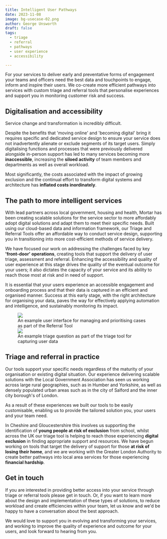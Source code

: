 ```yaml
---
title: Intelligent User Pathways
date: 2023-11-08
image: bg-usecase-02.png
author: George Unsworth
draft: false
tags:
  - triage
  - referral
  - pathways
  - user experience
  - accessibility

---
```


For your services to deliver early and preventative forms of engagement your teams and officers need the best data and touchpoints to engage, inform and inspire their users. We co-create more efficient pathways into services with custom triage and referral tools that personalise experiences and support you in monitoring customer risk and success. 

Digitalisation and accessibility
-----------------------------------------------------------------------------------------------------
Service change and transformation is incredibly difficult. 

Despite the benefits that 'moving online' and 'becoming digital' bring it requires specific and dedicated service design to ensure your service does not inadvertently alienate or exclude segments of its target users. Simply digitalising functions and processes that were previously delivered alongside in-person support has led to many services becoming more **inaccessible**, increasing the **siloed activity** of team members and departments as well as overall workload. 

Most significantly, the costs associated with the impact of growing exclusion and the continual effort to transform digital systems and architecture has **inflated costs inordinately**.

The path to more intelligent services
-----------------------------------------------------------------------------------------------------
With lead partners across local government, housing and health, Mortar has been creating scalable solutions for the service sector to more affordably adopt digital solutions and adapt them to meet their specific needs. Built using our cloud-based data and information framework, our Triage and Referral Tools offer an affordable way to conduct service design, supporting you in transitioning into more cost-efficient methods of service delivery.

We have focused our work on addressing the challenges faced by key **'front-door' operations**, creating tools that support the delivery of user triage, assessment and referral. Enhancing the accessibility and quality of user experience at this stage drives the quality of the eventual outcome for your users; it also dictates the capacity of your service and its ability to reach those most at risk and in need of support. 

It is essential that your users experience an accessible engagement and onboarding process and that their data is captured in an efficient and organised manner. Success at this early stage, with the right architecture for organising your data, paves the way for effectively applying automation and intelligence, and sustainably monitoring its impact.

 <figure>
  <img src="{{ '/static/images/use-cases/triage-referral_01.png' | url }}" />
  <figcaption>
    An example user interface for managing and prioritising cases as part of the Referral Tool
  </figcaption>
   <img src="{{ '/static/images/use-cases/triage-referral_02.png' | url }}" />
  <figcaption>
    An example triage question as part of the triage tool for capturing user data
  </figcaption>
</figure>

Triage and referral in practice
-----------------------------------------------------------------------------------------------------
Our tools support your specific needs regardless of the maturity of your organisation or existing digital situation. Our experience delivering scalable solutions with the Local Government Association has seen us working across large rural geographies, such as in Humber and Yorkshire, as well as densely populated urban areas such as in the city of Salford and the inner city borough's of London. 

As a result of these experiences we built our tools to be easily customisable, enabling us to provide the tailored solution you, your users and your team need.

In Cheshire and Gloucestershire this involves us supporting the identification of **young people at risk of exclusion** from school, whilst across the UK our triage tool is helping to reach those experiencing **digital exclusion** in finding appropriate support and resources. We have begun working on tools that target the delivery of support for those **at risk of losing their home**, and we are working with the Greater London Authority to create better pathways into local area services for those experiencing **financial hardship**. 

Get in touch
-----------------------------------------------------------------------------------------------------
If you are interested in providing better access into your service through triage or referral tools please get in touch. Or, if you want to learn more about the design and implementation of these types of solutions, to reduce workload and create efficiencies within your team, let us know and we'd be happy to have a conversation about the best approach. 

We would love to support you in evolving and transforming your services, and working to improve the quality of experience and outcome for your users, and look forward to hearing from you. 
